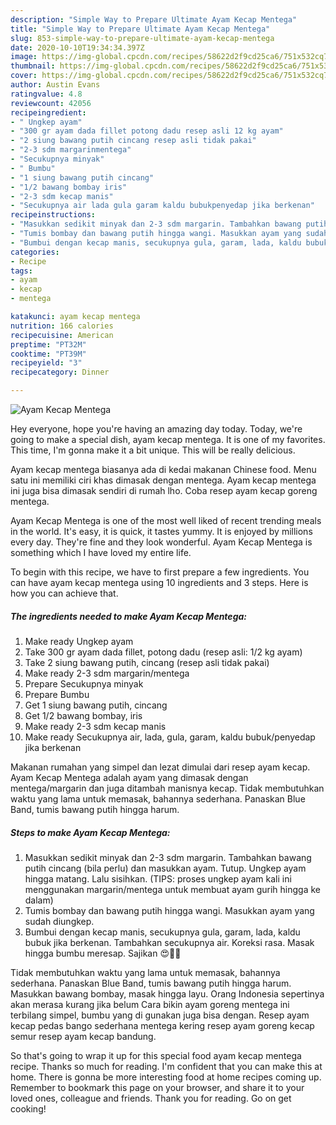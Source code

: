 ```yaml
---
description: "Simple Way to Prepare Ultimate Ayam Kecap Mentega"
title: "Simple Way to Prepare Ultimate Ayam Kecap Mentega"
slug: 853-simple-way-to-prepare-ultimate-ayam-kecap-mentega
date: 2020-10-10T19:34:34.397Z
image: https://img-global.cpcdn.com/recipes/58622d2f9cd25ca6/751x532cq70/ayam-kecap-mentega-foto-resep-utama.jpg
thumbnail: https://img-global.cpcdn.com/recipes/58622d2f9cd25ca6/751x532cq70/ayam-kecap-mentega-foto-resep-utama.jpg
cover: https://img-global.cpcdn.com/recipes/58622d2f9cd25ca6/751x532cq70/ayam-kecap-mentega-foto-resep-utama.jpg
author: Austin Evans
ratingvalue: 4.8
reviewcount: 42056
recipeingredient:
- " Ungkep ayam"
- "300 gr ayam dada fillet potong dadu resep asli 12 kg ayam"
- "2 siung bawang putih cincang resep asli tidak pakai"
- "2-3 sdm margarinmentega"
- "Secukupnya minyak"
- " Bumbu"
- "1 siung bawang putih cincang"
- "1/2 bawang bombay iris"
- "2-3 sdm kecap manis"
- "Secukupnya air lada gula garam kaldu bubukpenyedap jika berkenan"
recipeinstructions:
- "Masukkan sedikit minyak dan 2-3 sdm margarin. Tambahkan bawang putih cincang (bila perlu) dan masukkan ayam. Tutup. Ungkep ayam hingga matang. Lalu sisihkan. (TIPS: proses ungkep ayam kali ini menggunakan margarin/mentega untuk membuat ayam gurih hingga ke dalam)"
- "Tumis bombay dan bawang putih hingga wangi. Masukkan ayam yang sudah diungkep."
- "Bumbui dengan kecap manis, secukupnya gula, garam, lada, kaldu bubuk jika berkenan. Tambahkan secukupnya air. Koreksi rasa. Masak hingga bumbu meresap. Sajikan 😍👍🏻"
categories:
- Recipe
tags:
- ayam
- kecap
- mentega

katakunci: ayam kecap mentega 
nutrition: 166 calories
recipecuisine: American
preptime: "PT32M"
cooktime: "PT39M"
recipeyield: "3"
recipecategory: Dinner

---
```



![Ayam Kecap Mentega](https://img-global.cpcdn.com/recipes/58622d2f9cd25ca6/751x532cq70/ayam-kecap-mentega-foto-resep-utama.jpg)

Hey everyone, hope you're having an amazing day today. Today, we're going to make a special dish, ayam kecap mentega. It is one of my favorites. This time, I'm gonna make it a bit unique. This will be really delicious.

Ayam kecap mentega biasanya ada di kedai makanan Chinese food. Menu satu ini memiliki ciri khas dimasak dengan mentega. Ayam kecap mentega ini juga bisa dimasak sendiri di rumah lho. Coba resep ayam kecap goreng mentega.

Ayam Kecap Mentega is one of the most well liked of recent trending meals in the world. It's easy, it is quick, it tastes yummy. It is enjoyed by millions every day. They're fine and they look wonderful. Ayam Kecap Mentega is something which I have loved my entire life.


To begin with this recipe, we have to first prepare a few ingredients. You can have ayam kecap mentega using 10 ingredients and 3 steps. Here is how you can achieve that.

<!--inarticleads1-->

##### The ingredients needed to make Ayam Kecap Mentega:

1. Make ready  Ungkep ayam
1. Take 300 gr ayam dada fillet, potong dadu (resep asli: 1/2 kg ayam)
1. Take 2 siung bawang putih, cincang (resep asli tidak pakai)
1. Make ready 2-3 sdm margarin/mentega
1. Prepare Secukupnya minyak
1. Prepare  Bumbu
1. Get 1 siung bawang putih, cincang
1. Get 1/2 bawang bombay, iris
1. Make ready 2-3 sdm kecap manis
1. Make ready Secukupnya air, lada, gula, garam, kaldu bubuk/penyedap jika berkenan


Makanan rumahan yang simpel dan lezat dimulai dari resep ayam kecap. Ayam Kecap Mentega adalah ayam yang dimasak dengan mentega/margarin dan juga ditambah manisnya kecap. Tidak membutuhkan waktu yang lama untuk memasak, bahannya sederhana. Panaskan Blue Band, tumis bawang putih hingga harum. 

<!--inarticleads2-->

##### Steps to make Ayam Kecap Mentega:

1. Masukkan sedikit minyak dan 2-3 sdm margarin. Tambahkan bawang putih cincang (bila perlu) dan masukkan ayam. Tutup. Ungkep ayam hingga matang. Lalu sisihkan. (TIPS: proses ungkep ayam kali ini menggunakan margarin/mentega untuk membuat ayam gurih hingga ke dalam)
1. Tumis bombay dan bawang putih hingga wangi. Masukkan ayam yang sudah diungkep.
1. Bumbui dengan kecap manis, secukupnya gula, garam, lada, kaldu bubuk jika berkenan. Tambahkan secukupnya air. Koreksi rasa. Masak hingga bumbu meresap. Sajikan 😍👍🏻


Tidak membutuhkan waktu yang lama untuk memasak, bahannya sederhana. Panaskan Blue Band, tumis bawang putih hingga harum. Masukkan bawang bombay, masak hingga layu. Orang Indonesia sepertinya akan merasa kurang jika belum Cara bikin ayam goreng mentega ini terbilang simpel, bumbu yang di gunakan juga bisa dengan. Resep ayam kecap pedas bango sederhana mentega kering resep ayam goreng kecap semur resep ayam kecap bandung. 

So that's going to wrap it up for this special food ayam kecap mentega recipe. Thanks so much for reading. I'm confident that you can make this at home. There is gonna be more interesting food at home recipes coming up. Remember to bookmark this page on your browser, and share it to your loved ones, colleague and friends. Thank you for reading. Go on get cooking!
